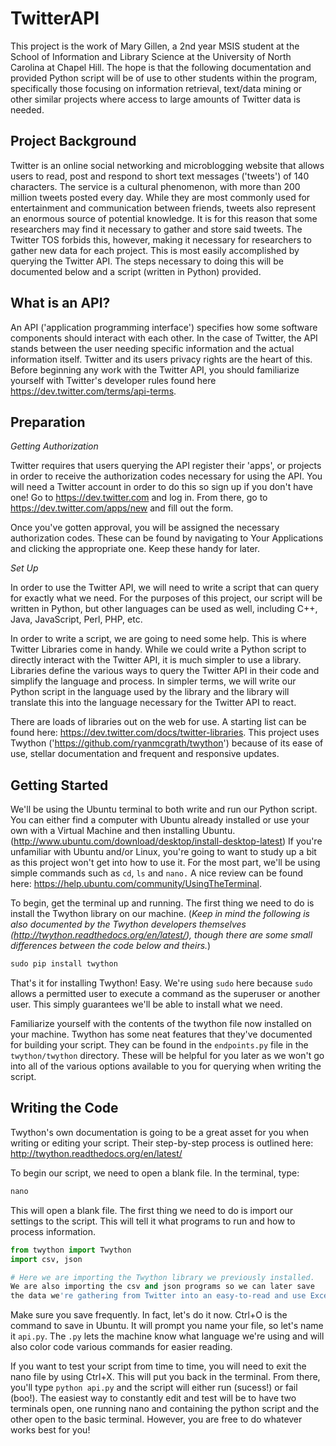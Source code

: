 TwitterAPI
==========

This project is the work of Mary Gillen, a 2nd year MSIS student at the School of Information and Library Science at the University of North Carolina at Chapel Hill. The hope is that the following documentation and provided Python script will be of use to other students within the program, specifically those focusing on information retrieval, text/data mining or other similar projects where access to large amounts of Twitter data is needed. 


Project Background
---

Twitter is an online social networking and microblogging website that allows users to read, post and respond to short text messages ('tweets') of 140 characters. The service is a cultural phenomenon, with more than 200 million tweets posted every day. While they are most commonly used for entertainment and communication between friends, tweets also represent an enormous source of potential knowledge. It is for this reason that some researchers may find it necessary to gather and store said tweets. The Twitter TOS forbids this, however, making it necessary for researchers to gather new data for each project. This is most easily accomplished by querying the Twitter API. The steps necessary to doing this will be documented below and a script (written in Python) provided. 

What is an API?
---

An API ('application programming interface') specifies how some software components should interact with each other. In the case of Twitter, the API stands between the user needing specific information and the actual information itself. Twitter and its users privacy rights are the heart of this. Before beginning any work with the Twitter API, you should familiarize yourself with Twitter's developer rules found here https://dev.twitter.com/terms/api-terms. 

Preparation
---

<i>Getting Authorization</i>

Twitter requires that users querying the API register their 'apps', or projects in order to receive the authorization codes necessary for using the API. You will need a Twitter account in order to do this so sign up if you don't have one! Go to https://dev.twitter.com and log in. From there, go to https://dev.twitter.com/apps/new and fill out the form. 

Once you've gotten approval, you will be assigned the necessary authorization codes. These can be found by navigating to Your Applications and clicking the appropriate one. Keep these handy for later.

<i>Set Up</i>

In order to use the Twitter API, we will need to write a script that can query for exactly what we need. For the purposes of this project, our script will be written in Python, but other languages can be used as well, including C++, Java, JavaScript, Perl, PHP, etc. 

In order to write a script, we are going to need some help. This is where Twitter Libraries come in handy. While we could write a Python script to directly interact with the Twitter API, it is much simpler to use a library. Libraries define the various ways to query the Twitter API in their code and simplify the language and process. In simpler terms, we will write our Python script in the language used by the library and the library will translate this into the language necessary for the Twitter API to react. 

There are loads of libraries out on the web for use. A starting list can be found here: https://dev.twitter.com/docs/twitter-libraries. This project uses Twython ('https://github.com/ryanmcgrath/twython') because of its ease of use, stellar documentation and frequent and responsive updates.

Getting Started
---

We'll be using the Ubuntu terminal to both write and run our Python script. You can either find a computer with Ubuntu already installed or use your own with a Virtual Machine and then installing Ubuntu. (http://www.ubuntu.com/download/desktop/install-desktop-latest) If you're unfamiliar with Ubuntu and/or Linux, you're going to want to study up a bit as this project won't get into how to use it. For the most part, we'll be using simple commands such as `cd`, `ls` and `nano.` A nice review can be found here: https://help.ubuntu.com/community/UsingTheTerminal. 

To begin, get the terminal up and running. The first thing we need to do is install the Twython library on our machine. 
(<i>Keep in mind the following is also documented by the Twython developers themselves (http://twython.readthedocs.org/en/latest/), though there are some small differences between the code below and theirs.</i>)

```python
sudo pip install twython
```
That's it for installing Twython! Easy. We're using `sudo` here because `sudo` allows a permitted user to execute a command as the superuser or another user. This simply guarantees we'll be able to install what we need.
 
Familiarize yourself with the contents of the twython file now installed on your machine. Twython has some neat features that they've documented for building your script. They can be found in the `endpoints.py` file in the `twython/twython` directory. These will be helpful for you later as we won't go into all of the various options available to you for querying when writing the script. 

Writing the Code
---

Twython's own documentation is going to be a great asset for you when writing or editing your script. Their step-by-step process is outlined here: http://twython.readthedocs.org/en/latest/

To begin our script, we need to open a blank file. In the terminal, type:

```python
nano
```

This will open a blank file. The first thing we need to do is import our settings to the script. This will tell it what programs to run and how to process information.

```python
from twython import Twython
import csv, json

# Here we are importing the Twython library we previously installed.
We are also importing the csv and json programs so we can later save 
the data we're gathering from Twitter into an easy-to-read and use Excel file.
```

Make sure you save frequently. In fact, let's do it now. Ctrl+O is the command to save in Ubuntu. It will prompt you name your file, so let's name it `api.py`. The `.py` lets the machine know what language we're using and will also color code various commands for easier reading.

If you want to test your script from time to time, you will need to exit the nano file by using Ctrl+X. This will put you back in the terminal. From there, you'll type `python api.py` and the script will either run (sucess!) or fail (boo!). The easiest way to constantly edit and test will be to have two terminals open, one running nano and containing the python script and the other open to the basic terminal. However, you are free to do whatever works best for you!

